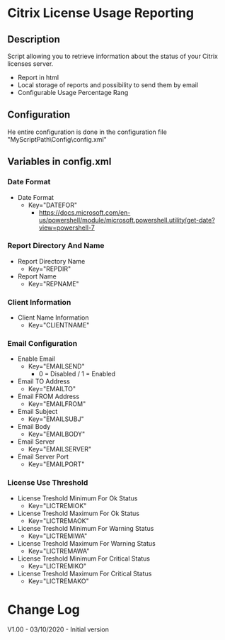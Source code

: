 #  Citrix License Usage Reporting

## Description
Script allowing you to retrieve information about the status of your Citrix licenses server.

- Report in html
- Local storage of reports and possibility to send them by email
- Configurable Usage Percentage Rang

## Configuration 

He entire configuration is done in the configuration file 
"MyScriptPath\Config\config.xml"


## Variables in config.xml

### Date Format
- Date Format
  - Key="DATEFOR"
    - https://docs.microsoft.com/en-us/powershell/module/microsoft.powershell.utility/get-date?view=powershell-7

### Report Directory And Name
- Report Directory Name
  - Key="REPDIR" 
- Report Name
  - Key="REPNAME"

### Client Information
- Client Name Information
  - Key="CLIENTNAME"

### Email Configuration
- Enable Email
  - Key="EMAILSEND"
    - 0 = Disabled / 1 = Enabled
- Email TO Address
  - Key="EMAILTO"      
- Email FROM Address
  - Key="EMAILFROM"    
- Email Subject
  - Key="EMAILSUBJ"    
- Email Body
  - Key="EMAILBODY"    
- Email Server
  - Key="EMAILSERVER"  
- Email Server Port
  - Key="EMAILPORT"    
     
### License Use Threshold
- License Treshold Minimum For Ok Status
  - Key="LICTREMIOK"
- License Treshold Maximum For Ok Status
  - Key="LICTREMAOK"
- License Treshold Minimum For Warning Status
  - Key="LICTREMIWA"
- License Treshold Maximum For Warning Status
  - Key="LICTREMAWA"
- License Treshold Minimum For Critical Status
  - Key="LICTREMIKO"
- License Treshold Maximum For Critical Status 
  - Key="LICTREMAKO" 

# Change Log 
V1.00 - 03/10/2020 - Initial version 

